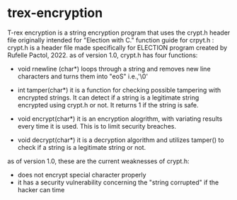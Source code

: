 # trex-encryption
T-rex encryption is a string encryption program that uses the crypt.h header file originally intended for "Election with C."
function guide for crpyt.h :
crypt.h is a header file made specifically for ELECTION program created by Rufelle Pactol, 2022.
as of version 1.0, crypt.h has four functions:

- void rnewline (char*)
	loops through a string and removes new line characters and turns them into "eoS" i.e.,'\0'

- int tamper(char*)
	it is a function for checking possible tampering with encrypted strings. It can detect if a string is a legitimate string encrypted using
	crypt.h or not. It returns 1 if the string is safe.

- void encrypt(char*)
	it is an encryption alogrithm, with variating results every time it is used. This is to limit security breaches.
	
	
- void decrypt(char*)
	it is a decryption algorithm and utilizes tamper() to check if a string is a legitimate string or not. 


as of version 1.0, these are the current weaknesses of crypt.h:
- does not encrypt special character properly
- it has a security vulnerability concerning the "string corrupted" if the hacker can time
